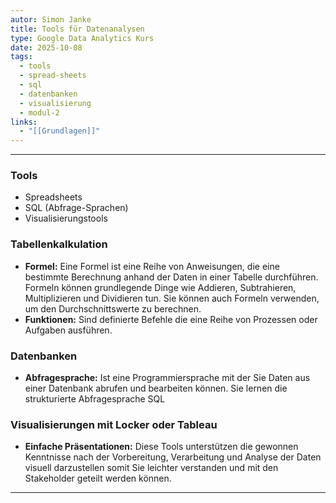 ```yaml
---
autor: Simon Janke
title: Tools für Datenanalysen
type: Google Data Analytics Kurs
date: 2025-10-08
tags:
  - tools
  - spread-sheets
  - sql
  - datenbanken
  - visualisierung
  - modul-2
links:
  - "[[Grundlagen]]"
---
```

---

### Tools

- Spreadsheets
- SQL (Abfrage-Sprachen)
- Visualisierungstools

### Tabellenkalkulation

- **Formel:** Eine Formel ist eine Reihe von Anweisungen, die eine bestimmte Berechnung anhand der Daten in einer Tabelle durchführen. Formeln können grundlegende Dinge wie Addieren, Subtrahieren, Multiplizieren und Dividieren tun. Sie können auch Formeln verwenden, um den Durchschnittswerte zu berechnen.
- **Funktionen:** Sind definierte Befehle die eine Reihe von Prozessen oder Aufgaben ausführen.

### Datenbanken

- **Abfragesprache:** Ist eine Programmiersprache mit der Sie Daten aus einer Datenbank abrufen und bearbeiten können. Sie lernen die strukturierte Abfragesprache SQL

### Visualisierungen mit Locker oder Tableau

- **Einfache Präsentationen:** Diese Tools unterstützen die gewonnen Kenntnisse nach der Vorbereitung, Verarbeitung und Analyse der Daten visuell darzustellen somit Sie leichter verstanden und mit den Stakeholder geteilt werden können.  

---
